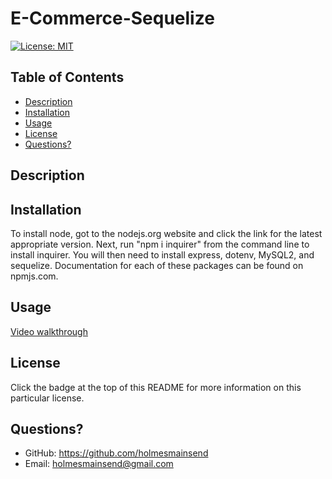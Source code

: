 # E-Commerce-Sequelize

[![License: MIT](https://img.shields.io/badge/License-MIT-yellow.svg)](https://opensource.org/licenses/MIT)

  ## Table of Contents
  * [Description](#description)
  * [Installation](#installation)
  * [Usage](#usage)
  * [License](#license)
  * [Questions?](#questions?)


## Description


## Installation
  To install node, got to the nodejs.org website and click the link for the latest appropriate version. Next, run "npm i inquirer" from the command line to install inquirer. You will then need to install express, dotenv, MySQL2, and sequelize. Documentation for each of these packages can be found on npmjs.com.


## Usage
  [Video walkthrough](https://watch.screencastify.com/v/lL1NtDCe092ntHk4aIxJ)


## License
  Click the badge at the top of this README for more information on this particular license.


## Questions?
  * GitHub: https://github.com/holmesmainsend
  * Email: holmesmainsend@gmail.com